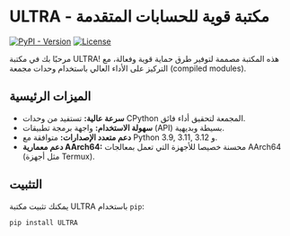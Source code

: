 # ULTRA - مكتبة قوية للحسابات المتقدمة

[![PyPI - Version](https://img.shields.io/pypi/v/ULTRA.svg)](https://pypi.org/project/ULTRA/)
[![License](https://img.shields.io/badge/License-MIT-yellow.svg)](https://opensource.org/licenses/MIT)

مرحبًا بك في مكتبة ULTRA! هذه المكتبة مصممة لتوفير طرق حماية قوية وفعالة، مع التركيز على الأداء العالي باستخدام وحدات مجمعة (compiled modules).

## الميزات الرئيسية

*   **سرعة عالية:** تستفيد من وحدات CPython المجمعة لتحقيق أداء فائق.
*   **سهولة الاستخدام:** واجهة برمجة تطبيقات (API) بسيطة وبديهية.
*   **دعم متعدد الإصدارات:** متوافقة مع Python 3.9, 3.11, و 3.12.
*   **دعم معمارية AArch64:** محسنة خصيصا للأجهزة التي تعمل بمعالجات AArch64 (مثل أجهزة Termux).

## التثبيت

يمكنك تثبيت مكتبة ULTRA باستخدام `pip`:

```bash
pip install ULTRA
```
